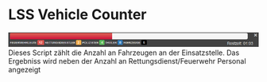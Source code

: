 <h1>LSS Vehicle Counter</h1>
<img src="preview.png">
Dieses Script zählt die Anzahl an Fahrzeugen an der Einsatzstelle.
Das Ergebniss wird neben der Anzahl an Rettungsdienst/Feuerwehr Personal angezeigt